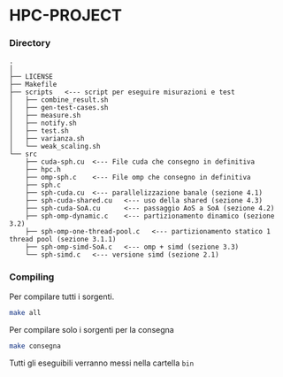 # HPC-PROJECT

### Directory

```
.
│
├── LICENSE
├── Makefile
├── scripts   <--- script per eseguire misurazioni e test
│   ├── combine_result.sh
│   ├── gen-test-cases.sh
│   ├── measure.sh
│   ├── notify.sh
│   ├── test.sh
│   ├── varianza.sh
│   └── weak_scaling.sh
└── src
    ├── cuda-sph.cu  <--- File cuda che consegno in definitiva
    ├── hpc.h
    ├── omp-sph.c    <--- File omp che consegno in definitiva
    ├── sph.c
    ├── sph-cuda.cu  <--- parallelizzazione banale (sezione 4.1)
    ├── sph-cuda-shared.cu   <--- uso della shared (sezione 4.3)
    ├── sph-cuda-SoA.cu      <--- passaggio AoS a SoA (sezione 4.2)
    ├── sph-omp-dynamic.c    <--- partizionamento dinamico (sezione 3.2)
    ├── sph-omp-one-thread-pool.c   <--- partizionamento statico 1 thread pool (sezione 3.1.1)
    ├── sph-omp-simd-SoA.c   <--- omp + simd (sezione 3.3)
    └── sph-simd.c   <--- versione simd (sezione 2.1)

```

### Compiling
Per compilare tutti i sorgenti.
```bash
make all
```

Per compilare solo i sorgenti per la consegna
```bash
make consegna
```

Tutti gli eseguibili verranno messi nella cartella `bin`
